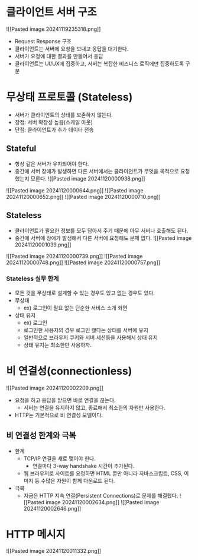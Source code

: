 # 클라이언트 서버 구조
![[Pasted image 20241119235318.png]]
- Request Response 구조
- 클라이언트는 서버에 요청을 보내고 응답을 대기한다.
- 서버가 요청에 대한 결과를 만들어서 응답
- 클라이언트는 UI/UX에 집중하고, 서버는 복잡한 비즈니스 로직에만 집중하도록 구분

# 무상태 프로토콜 (Stateless)
 - 서버가 클라이언트의 상태를 보존하지 않는다.
 - 장점: 서버 확장성 높음(스케일 아웃)
 - 단점: 클라이언트가 추가 데이터 전송
## Stateful
- 항상 같은 서버가 유지되어야 한다.
- 중간에 서버 장애가 발생하면 다른 서버에서는 클라이언트가 무엇을 목적으로 요청했는지 모른다.
![[Pasted image 20241120000938.png]]


![[Pasted image 20241120000644.png]]
![[Pasted image 20241120000652.png]]
![[Pasted image 20241120000710.png]]

## Stateless
- 클라이언트가 필요한 정보를 모두 담아서 주기 때문에 아무 서버나 호출해도 된다.
- 중간에 서버에 장애가 발생해서 다른 서버에 요청해도 문제 없다.
![[Pasted image 20241120001039.png]]

![[Pasted image 20241120000739.png]]
![[Pasted image 20241120000748.png]]
![[Pasted image 20241120000757.png]]


### Stateless 실무 한계
- 모든 것을 무상태로 설계할 수 있는 경우도 있고 없는 경우도 있다.
- 무상태
	- ex) 로그인이 필요 없는 단순한 서비스 소개 화면
- 상태 유지
	- ex) 로그인
	- 로그인한 사용자의 경우 로그인 했다는 상태를 서버에 유지
	- 일반적으로 브라우저 쿠키와 서버 세션등을 사용해서 상태 유지
	- 상태 유지는 최소한만 사용하자.


# 비 연결성(connectionless)
![[Pasted image 20241120002209.png]]
- 요청을 하고 응답을 받으면 바로 연결을 끊는다.
	- 서버는 연결을 유지하지 않고, 종료해서 최소한의 자원만 사용한다.
- HTTP는 기본적으로 비 연결성 모델이다.


## 비 연결성 한계와 극복
- 한계
	- TCP/IP 연결을 새로 맺어야 한다.
		- 연결마다 3-way handshake 시간이 추가된다.
	- 웹 브라우저로 사이트를 요청하면 HTML 뿐만 아니라 자바스크립트, CSS, 이미지 등 수많은 자원이 함께 다운로드 된다.
- 극복
	- 지금은 HTTP 지속 연결(Persistent Connections)로 문제를 해결했다.
![[Pasted image 20241120002634.png]]
![[Pasted image 20241120002646.png]]


# HTTP 메시지
![[Pasted image 20241120011332.png]]


